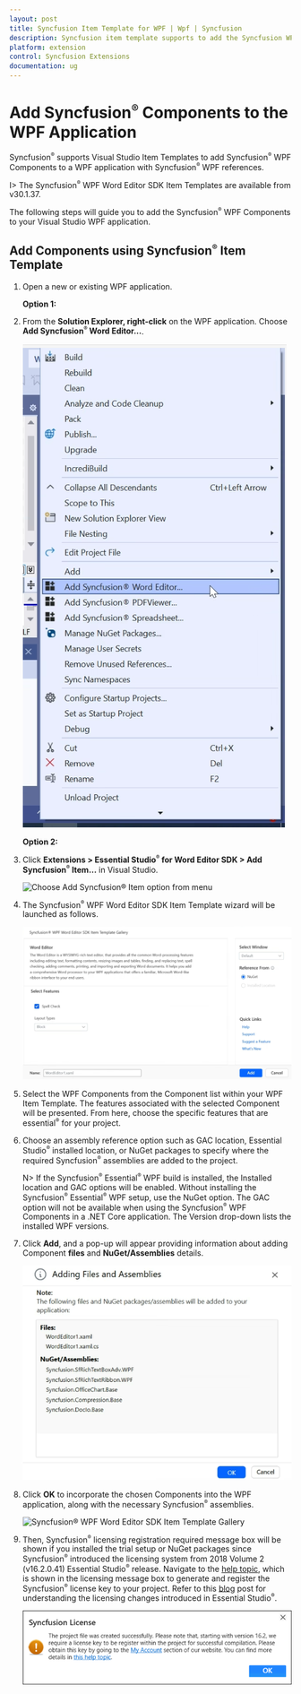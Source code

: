 ```yaml
---
layout: post
title: Syncfusion Item Template for WPF | Wpf | Syncfusion
description: Syncfusion item template supports to add the Syncfusion WPF Window into application with add Syncfusion WPF references.
platform: extension
control: Syncfusion Extensions
documentation: ug
---
```



# Add Syncfusion<sup style="font-size:70%">&reg;</sup> Components to the WPF Application

Syncfusion<sup style="font-size:70%">&reg;</sup> supports Visual Studio Item Templates to add Syncfusion<sup style="font-size:70%">&reg;</sup> WPF Components to a WPF application with Syncfusion<sup style="font-size:70%">&reg;</sup> WPF references. 

I> The Syncfusion<sup style="font-size:70%">&reg;</sup> WPF Word Editor SDK Item Templates are available from v30.1.37. 

The following steps will guide you to add the Syncfusion<sup style="font-size:70%">&reg;</sup> WPF Components to your Visual Studio WPF application.

## Add Components using Syncfusion<sup style="font-size:70%">&reg;</sup> Item Template

1.	Open a new or existing WPF application.

	**Option 1:**

2.	From the **Solution Explorer, right-click** on the WPF application. Choose **Add Syncfusion<sup style="font-size:70%">&reg;</sup> Word Editor...**.

	![Choose Add Syncfusion<sup style="font-size:70%">&reg;</sup> Item option from right click project](wpf-images/Add-Syncfusion-item.png)

	**Option 2:**

3.	Click **Extensions > Essential Studio<sup style="font-size:70%">&reg;</sup> for Word Editor SDK > Add Syncfusion<sup style="font-size:70%">&reg;</sup> Item…** in Visual Studio.

	![Choose Add Syncfusion<sup style="font-size:70%">&reg;</sup> Item option from menu](wpf-images/Add-item.png)


4.	The Syncfusion<sup style="font-size:70%">&reg;</sup> WPF Word Editor SDK Item Template wizard will be launched as follows.

	![Syncfusion<sup style="font-size:70%">&reg;</sup> WPF Word Editor SDK Item Template Components](wpf-images/Add-Syncfusion-ui.png)

5.	Select the WPF Components from the Component list within your WPF Item Template. The features associated with the selected Component will be presented. From here, 		choose the specific features that are essential<sup style="font-size:70%">&reg;</sup> for your project.

6.	Choose an assembly reference option such as GAC location, Essential Studio<sup style="font-size:70%">&reg;</sup> installed location, or NuGet packages to specify where the required Syncfusion<sup style="font-size:70%">&reg;</sup> assemblies 	are added to the project.

	N> If the Syncfusion<sup style="font-size:70%">&reg;</sup> Essential<sup style="font-size:70%">&reg;</sup> WPF build is installed, the Installed location and GAC options will be enabled. Without installing the Syncfusion<sup style="font-size:70%">&reg;</sup> Essential<sup style="font-size:70%">&reg;</sup> WPF setup, use the NuGet option. The GAC option will not be available when using the Syncfusion<sup style="font-size:70%">&reg;</sup> WPF Components in a .NET Core application. The Version drop-down lists the installed WPF versions.

7.  Click **Add**, and a pop-up will appear providing information about adding Component **files** and **NuGet/Assemblies** details.

	![Syncfusion<sup style="font-size:70%">&reg;</sup> WPF Word Editor SDK Item Template details](wpf-images/Add-Syncfusion-item-3.png)	

8.	Click **OK** to incorporate the chosen Components into the WPF application, along with the necessary Syncfusion<sup style="font-size:70%">&reg;</sup> assemblies.

	![Syncfusion<sup style="font-size:70%">&reg;</sup> WPF Word Editor SDK Item Template Gallery](Add-Item-wpf-images/Add-Syncfusion-item-details.png)

9.	Then, Syncfusion<sup style="font-size:70%">&reg;</sup> licensing registration required message box will be shown if you installed the trial setup or NuGet packages since Syncfusion<sup style="font-size:70%">&reg;</sup> introduced the 			licensing system from 2018 Volume 2 (v16.2.0.41) Essential Studio<sup style="font-size:70%">&reg;</sup> release. Navigate to the [help topic](https://help.Syncfusion.com/common/essential-studio/licensing/license-key#how-to-generate-Syncfusion-license-key), which is shown in the licensing message box to generate and register the Syncfusion<sup style="font-size:70%">&reg;</sup> license key to 		your project. Refer to this [blog](https://blog.Syncfusion.com/post/Whats-New-in-2018-Volume-2-Licensing-Changes-in-the-1620x-Version-of-Essential-Studio.aspx) post 	for understanding the licensing changes introduced in Essential Studio<sup style="font-size:70%">&reg;</sup>.

	![Syncfusion<sup style="font-size:70%">&reg;</sup> WPF Word Editor SDK Item Template Gallery](wpf-images/LicensePage.png)